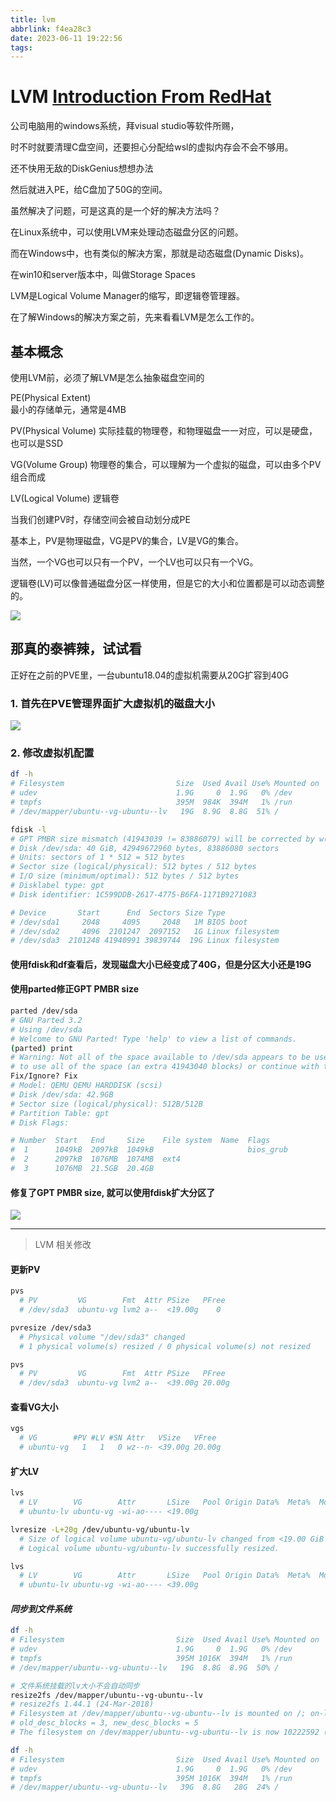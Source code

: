 ```yaml
---
title: lvm
abbrlink: f4ea28c3
date: 2023-06-11 19:22:56
tags:
---
```


# LVM [Introduction From RedHat](https://access.redhat.com/documentation/en-us/red_hat_enterprise_linux/7/html/logical_volume_manager_administration/lvm_definition)

公司电脑用的windows系统，拜visual studio等软件所赐，

时不时就要清理C盘空间，还要担心分配给wsl的虚拟内存会不会不够用。

还不快用无敌的DiskGenius想想办法

然后就进入PE，给C盘加了50G的空间。

虽然解决了问题，可是这真的是一个好的解决方法吗？

在Linux系统中，可以使用LVM来处理动态磁盘分区的问题。

而在Windows中，也有类似的解决方案，那就是动态磁盘(Dynamic Disks)。

在win10和server版本中，叫做Storage Spaces

LVM是Logical Volume Manager的缩写，即逻辑卷管理器。

在了解Windows的解决方案之前，先来看看LVM是怎么工作的。

## 基本概念

使用LVM前，必须了解LVM是怎么抽象磁盘空间的

PE(Physical Extent)  
最小的存储单元，通常是4MB

PV(Physical Volume)
实际挂载的物理卷，和物理磁盘一一对应，可以是硬盘，也可以是SSD

VG(Volume Group)
物理卷的集合，可以理解为一个虚拟的磁盘，可以由多个PV组合而成

LV(Logical Volume)
逻辑卷

当我们创建PV时，存储空间会被自动划分成PE

基本上，PV是物理磁盘，VG是PV的集合，LV是VG的集合。

当然，一个VG也可以只有一个PV，一个LV也可以只有一个VG。

逻辑卷(LV)可以像普通磁盘分区一样使用，但是它的大小和位置都是可以动态调整的。

![](https://s2.loli.net/2023/06/13/wmoDO2KXBR8hasI.png)

## 那真的泰裤辣，试试看

正好在之前的PVE里，一台ubuntu18.04的虚拟机需要从20G扩容到40G

### 1. 首先在PVE管理界面扩大虚拟机的磁盘大小
![](https://s2.loli.net/2023/06/13/zlPZBOyGT2CdVMW.png)

### 2. 修改虚拟机配置
```bash
df -h
# Filesystem                         Size  Used Avail Use% Mounted on
# udev                               1.9G     0  1.9G   0% /dev
# tmpfs                              395M  984K  394M   1% /run
# /dev/mapper/ubuntu--vg-ubuntu--lv   19G  8.9G  8.8G  51% /
```
```bash
fdisk -l
# GPT PMBR size mismatch (41943039 != 83886079) will be corrected by w(rite).
# Disk /dev/sda: 40 GiB, 42949672960 bytes, 83886080 sectors
# Units: sectors of 1 * 512 = 512 bytes
# Sector size (logical/physical): 512 bytes / 512 bytes
# I/O size (minimum/optimal): 512 bytes / 512 bytes
# Disklabel type: gpt
# Disk identifier: 1C599DDB-2617-4775-B6FA-1171B9271083

# Device       Start      End  Sectors Size Type
# /dev/sda1     2048     4095     2048   1M BIOS boot
# /dev/sda2     4096  2101247  2097152   1G Linux filesystem
# /dev/sda3  2101248 41940991 39839744  19G Linux filesystem
```
#### 使用fdisk和df查看后，发现磁盘大小已经变成了40G，但是分区大小还是19G
#### 使用parted修正GPT PMBR size

```bash
parted /dev/sda
# GNU Parted 3.2
# Using /dev/sda
# Welcome to GNU Parted! Type 'help' to view a list of commands.
(parted) print
# Warning: Not all of the space available to /dev/sda appears to be used, you can fix the GPT
# to use all of the space (an extra 41943040 blocks) or continue with the current setting?
Fix/Ignore? Fix
# Model: QEMU QEMU HARDDISK (scsi)
# Disk /dev/sda: 42.9GB
# Sector size (logical/physical): 512B/512B
# Partition Table: gpt
# Disk Flags:

# Number  Start   End     Size    File system  Name  Flags
#  1      1049kB  2097kB  1049kB                     bios_grub
#  2      2097kB  1076MB  1074MB  ext4
#  3      1076MB  21.5GB  20.4GB

```

#### 修复了GPT PMBR size, 就可以使用fdisk扩大分区了
![](https://s2.loli.net/2023/06/13/VHDvtkWbNAJRlhT.png)

---

> LVM 相关修改


#### **更新PV**
```bash
pvs  
  # PV         VG        Fmt  Attr PSize   PFree
  # /dev/sda3  ubuntu-vg lvm2 a--  <19.00g    0

pvresize /dev/sda3
  # Physical volume "/dev/sda3" changed
  # 1 physical volume(s) resized / 0 physical volume(s) not resized

pvs
  # PV         VG        Fmt  Attr PSize   PFree
  # /dev/sda3  ubuntu-vg lvm2 a--  <39.00g 20.00g
```

#### **查看VG大小**
```bash
vgs
  # VG        #PV #LV #SN Attr   VSize   VFree
  # ubuntu-vg   1   1   0 wz--n- <39.00g 20.00g
```

#### **扩大LV**
```bash
lvs
  # LV        VG        Attr       LSize   Pool Origin Data%  Meta%  Move Log Cpy%Sync Convert
  # ubuntu-lv ubuntu-vg -wi-ao---- <19.00g

lvresize -L+20g /dev/ubuntu-vg/ubuntu-lv
  # Size of logical volume ubuntu-vg/ubuntu-lv changed from <19.00 GiB (4863 extents) to <39.00 GiB (9983 extents).
  # Logical volume ubuntu-vg/ubuntu-lv successfully resized.

lvs
  # LV        VG        Attr       LSize   Pool Origin Data%  Meta%  Move Log Cpy%Sync Convert
  # ubuntu-lv ubuntu-vg -wi-ao---- <39.00g
```

#### ***同步到文件系统***
```bash
df -h
# Filesystem                         Size  Used Avail Use% Mounted on
# udev                               1.9G     0  1.9G   0% /dev
# tmpfs                              395M 1016K  394M   1% /run
# /dev/mapper/ubuntu--vg-ubuntu--lv   19G  8.8G  8.9G  50% / 

# 文件系统挂载的lv大小不会自动同步
resize2fs /dev/mapper/ubuntu--vg-ubuntu--lv
# resize2fs 1.44.1 (24-Mar-2018)
# Filesystem at /dev/mapper/ubuntu--vg-ubuntu--lv is mounted on /; on-line resizing required
# old_desc_blocks = 3, new_desc_blocks = 5
# The filesystem on /dev/mapper/ubuntu--vg-ubuntu--lv is now 10222592 (4k) blocks long.

df -h
# Filesystem                         Size  Used Avail Use% Mounted on
# udev                               1.9G     0  1.9G   0% /dev
# tmpfs                              395M 1016K  394M   1% /run
# /dev/mapper/ubuntu--vg-ubuntu--lv   39G  8.8G   28G  24% /
```